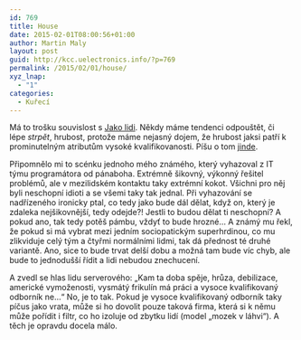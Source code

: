 ```yaml
---
id: 769
title: House
date: 2015-02-01T08:00:56+01:00
author: Martin Maly
layout: post
guid: http://kcc.uelectronics.info/?p=769
permalink: /2015/02/01/house/
xyz_lnap:
  - "1"
categories:
  - Kuřecí
---
```

Má to trošku souvislost s [Jako lidi](http://jakolidi.cz). Někdy máme tendenci odpouštět, či lépe _strpět_, hrubost, protože máme nejasný dojem, že hrubost jaksi patří k prominutelným atributům vysoké kvalifikovanosti. Píšu o tom [jinde](http://www.misantrop.info/omyl-house/).

Připomnělo mi to scénku jednoho mého známého, který vyhazoval z IT týmu programátora od pánaboha. Extrémně šikovný, výkonný řešitel problémů, ale v mezilidském kontaktu taky extrémní kokot. Všichni pro něj byli neschopní idioti a se všemi taky tak jednal. Při vyhazování se nadřízeného ironicky ptal, co tedy jako bude dál dělat, když on, který je zdaleka nejšikovnější, tedy odejde?! Jestli to budou dělat ti neschopní? A pokud ano, tak tedy potěš pámbu, vždyť to bude hrozné&#8230; A známý mu řekl, že pokud si má vybrat mezi jedním sociopatickým superhrdinou, co mu zlikviduje celý tým a čtyřmi normálními lidmi, tak dá přednost té druhé variantě. Ano, sice to bude trvat delší dobu a možná tam bude víc chyb, ale bude to jednodušší řídit a lidi nebudou znechucení.

A zvedl se hlas lidu serverového: &#8222;Kam ta doba spěje, hrůza, debilizace, americké vymoženosti, vysmátý frikulín má práci a vysoce kvalifikovaný odborník ne&#8230;&#8220; No, je to tak. Pokud je vysoce kvalifikovaný odborník taky píčus jako vrata, může si ho dovolit pouze taková firma, která si k němu může pořídit i filtr, co ho izoluje od zbytku lidí (model &#8222;mozek v láhvi&#8220;). A těch je opravdu docela málo.